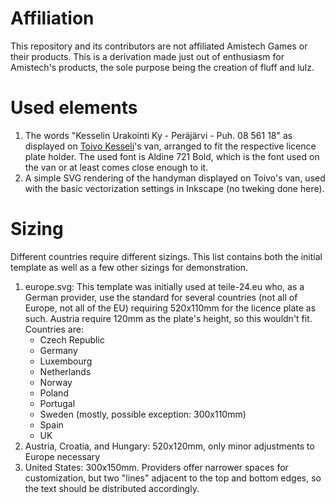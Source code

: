 # Affiliation

This repository and its contributors are not affiliated Amistech Games or their products. This
is a derivation made just out of enthusiasm for Amistech's products, the sole purpose being
the creation of fluff and lulz.

# Used elements

1. The words "Kesselin Urakointi Ky - Peräjärvi - Puh. 08 561 18" as displayed on
   [Toivo Kesseli](https://my-summer-car.fandom.com/wiki/Toivo)'s van, arranged to fit the
   respective licence plate holder. The used font is Aldine 721 Bold, which is the
   font used on the van or at least comes close enough to it.
1. A simple SVG rendering of the handyman displayed on Toivo's van, used with the basic
   vectorization settings in Inkscape (no tweking done here).

# Sizing

Different countries require different sizings. This list contains both the initial template as well as a few
other sizings for demonstration.

1. europe.svg: This template was initially used at teile-24.eu who, as a German provider, use the standard for several
   countries (not all of Europe, not all of the EU) requiring 520x110mm for the licence plate as such. Austria
   require 120mm as the plate's height, so this wouldn't fit. Countries are:
   * Czech Republic
   * Germany
   * Luxembourg
   * Netherlands
   * Norway
   * Poland
   * Portugal
   * Sweden (mostly, possible exception: 300x110mm)
   * Spain
   * UK
1. Austria, Croatia, and Hungary: 520x120mm, only minor adjustments to Europe necessary
1. United States: 300x150mm. Providers offer narrower spaces for customization, but two "lines" adjacent to the top
   and bottom edges, so the text should be distributed accordingly.
